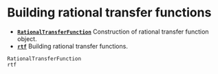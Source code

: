 # Building rational transfer functions

* **[`RationalTransferFunction`](@ref)**  Construction of rational transfer function object.
* **[`rtf`](@ref)**  Building rational transfer functions.

```@docs
RationalTransferFunction
rtf
```
